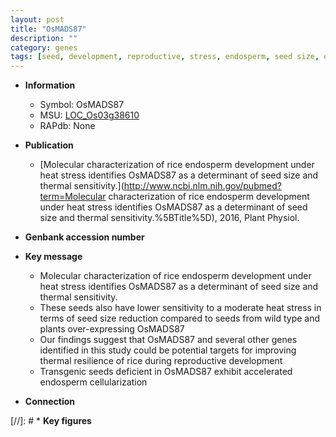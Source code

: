 ```yaml
---
layout: post
title: "OsMADS87"
description: ""
category: genes
tags: [seed, development, reproductive, stress, endosperm, seed size, endosperm development, reproductive development]
---
```


* **Information**  
    + Symbol: OsMADS87  
    + MSU: [LOC_Os03g38610](http://rice.uga.edu/cgi-bin/ORF_infopage.cgi?orf=LOC_Os03g38610)  
    + RAPdb: None  

* **Publication**  
    + [Molecular characterization of rice endosperm development under heat stress identifies OsMADS87 as a determinant of seed size and thermal sensitivity.](http://www.ncbi.nlm.nih.gov/pubmed?term=Molecular characterization of rice endosperm development under heat stress identifies OsMADS87 as a determinant of seed size and thermal sensitivity.%5BTitle%5D), 2016, Plant Physiol.

* **Genbank accession number**  

* **Key message**  
    + Molecular characterization of rice endosperm development under heat stress identifies OsMADS87 as a determinant of seed size and thermal sensitivity.
    + These seeds also have lower sensitivity to a moderate heat stress in terms of seed size reduction compared to seeds from wild type and plants over-expressing OsMADS87
    + Our findings suggest that OsMADS87 and several other genes identified in this study could be potential targets for improving thermal resilience of rice during reproductive development
    + Transgenic seeds deficient in OsMADS87 exhibit accelerated endosperm cellularization

* **Connection**  

[//]: # * **Key figures**  


